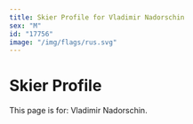 ```yaml
---
title: Skier Profile for Vladimir Nadorschin
sex: "M"
id: "17756"
image: "/img/flags/rus.svg" 
---
```


# Skier Profile

This page is for: Vladimir Nadorschin.
    